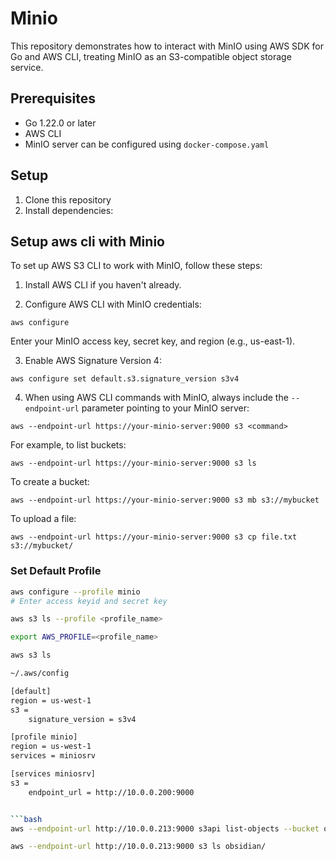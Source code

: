 # Minio

This repository demonstrates how to interact with MinIO using AWS SDK for Go and AWS CLI, treating MinIO as an S3-compatible object storage service.

## Prerequisites

- Go 1.22.0 or later
- AWS CLI
- MinIO server can be configured using `docker-compose.yaml`

## Setup

1. Clone this repository
2. Install dependencies:



## Setup aws cli with Minio
To set up AWS S3 CLI to work with MinIO, follow these steps:

1. Install AWS CLI if you haven't already.

2. Configure AWS CLI with MinIO credentials:
```
aws configure
```
Enter your MinIO access key, secret key, and region (e.g., us-east-1).

3. Enable AWS Signature Version 4:
```
aws configure set default.s3.signature_version s3v4
```

4. When using AWS CLI commands with MinIO, always include the `--endpoint-url` parameter pointing to your MinIO server:
```
aws --endpoint-url https://your-minio-server:9000 s3 <command>
```

For example, to list buckets:
```
aws --endpoint-url https://your-minio-server:9000 s3 ls
```

To create a bucket:
```
aws --endpoint-url https://your-minio-server:9000 s3 mb s3://mybucket
```

To upload a file:
```
aws --endpoint-url https://your-minio-server:9000 s3 cp file.txt s3://mybucket/
```

### Set Default Profile

```bash
aws configure --profile minio
# Enter access keyid and secret key

aws s3 ls --profile <profile_name>

export AWS_PROFILE=<profile_name>

aws s3 ls

~/.aws/config

[default]
region = us-west-1
s3 =
    signature_version = s3v4

[profile minio]
region = us-west-1
services = miniosrv

[services miniosrv]
s3 =
    endpoint_url = http://10.0.0.200:9000


```bash
aws --endpoint-url http://10.0.0.213:9000 s3api list-objects --bucket obsidian

aws --endpoint-url http://10.0.0.213:9000 s3 ls obsidian/
```
